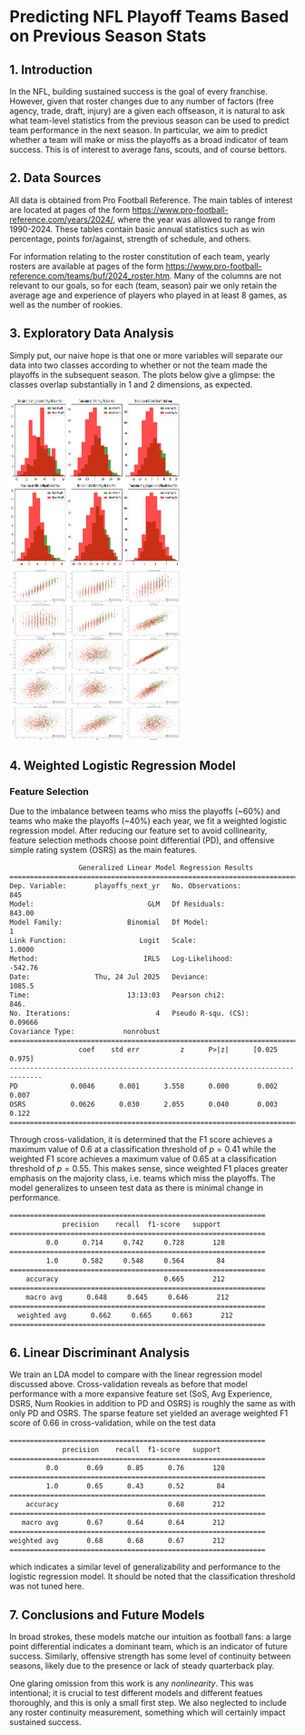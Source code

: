 # **Predicting NFL Playoff Teams Based on Previous Season Stats**

## 1. Introduction

In the NFL, building sustained success is the goal of every franchise. However, given that roster changes due to any number of factors (free agency, trade, draft, injury) are a given each offseason, it is natural to ask what team-level statistics from the previous season can be used to predict team performance in the next season. In particular, we aim to predict whether a team will make or miss the playoffs as a broad indicator of team success. This is of interest to average fans, scouts, and of course bettors.

## 2. Data Sources

All data is obtained from Pro Football Reference. The main tables of interest are located at pages of the form https://www.pro-football-reference.com/years/2024/, where the year was allowed to range from 1990-2024. These tables contain basic annual statistics such as win percentage, points for/against, strength of schedule, and others.

For information relating to the roster constitution of each team, yearly rosters are available at pages of the form https://www.pro-football-reference.com/teams/buf/2024_roster.htm. Many of the columns are not relevant to our goals, so for each (team, season) pair we only retain the average age and experience of players who played in at least 8 games, as well as the number of rookies.

## 3. Exploratory Data Analysis

Simply put, our naive hope is that one or more variables will separate our data into two classes according to whether or not the team made the playoffs in the subsequent season. The plots below give a glimpse: the classes overlap substantially in 1 and 2 dimensions, as expected.

<p>
  <img src="https://github.com/crdurham/nfl_playoff_predictor/blob/main/images/histograms.png" width="300" height="300">
  <img src="https://github.com/crdurham/nfl_playoff_predictor/blob/main/images/2dscatters.png" width="300" height="300">

</p>

## 4. Weighted Logistic Regression Model

### Feature Selection

Due to the imbalance between teams who miss the playoffs (~60%) and teams who make the playoffs (~40%) each year, we fit a weighted logistic regression model. After reducing our feature set to avoid collinearity, feature selection methods choose point differential (PD), and offensive simple rating system (OSRS) as the main features.

```text
                 Generalized Linear Model Regression Results                  
==============================================================================
Dep. Variable:       playoffs_next_yr   No. Observations:                  845
Model:                            GLM   Df Residuals:                   843.00
Model Family:                Binomial   Df Model:                            1
Link Function:                  Logit   Scale:                          1.0000
Method:                          IRLS   Log-Likelihood:                -542.76
Date:                Thu, 24 Jul 2025   Deviance:                       1085.5
Time:                        13:13:03   Pearson chi2:                     846.
No. Iterations:                     4   Pseudo R-squ. (CS):            0.09666
Covariance Type:            nonrobust                                         
==============================================================================
                 coef    std err          z      P>|z|      [0.025      0.975]
------------------------------------------------------------------------------
PD             0.0046      0.001      3.558      0.000       0.002       0.007
OSRS           0.0626      0.030      2.055      0.040       0.003       0.122
==============================================================================
```

Through cross-validation, it is determined that the F1 score achieves a maximum value of $0.6$ at a classification threshold of $p=0.41$ while the weighted F1 score achieves a maximum value of $0.65$ at a classification threshold of $p=0.55$. This makes sense, since weighted F1 places greater emphasis on the majority class, i.e. teams which miss the playoffs. The model generalizes to unseen test data as there is minimal change in performance.

```text
===============================================================
             precision    recall  f1-score   support
===============================================================
         0.0      0.714     0.742     0.728       128
===============================================================
         1.0      0.582     0.548     0.564        84
===============================================================
    accuracy                          0.665       212
===============================================================
    macro avg      0.648     0.645     0.646       212
===============================================================
  weighted avg      0.662     0.665     0.663       212
===============================================================
```

## 6. Linear Discriminant Analysis

We train an LDA model to compare with the linear regression model discussed above. Cross-validation reveals as before that model performance with a more expansive feature set (SoS, Avg Experience, DSRS, Num Rookies in addition to PD and OSRS) is roughly the same as with only PD and OSRS. The sparse feature set yielded an average weighted F1 score of $0.66$ in cross-validation, while on the test data

```text
===============================================================
             precision    recall  f1-score   support
===============================================================
         0.0       0.69      0.85      0.76       128
===============================================================
         1.0       0.65      0.43      0.52        84
===============================================================
    accuracy                           0.68       212
===============================================================
   macro avg       0.67      0.64      0.64       212
===============================================================
weighted avg       0.68      0.68      0.67       212
===============================================================
```
which indicates a similar level of generalizability and performance to the logistic regression model. It should be noted that the classification threshold was not tuned here.

## 7. Conclusions and Future Models

In broad strokes, these models matche our intuition as football fans: a large point differential indicates a dominant team, which is an indicator of future success. Similarly, offensive strength has some level of continuity between seasons, likely due to the presence or lack of steady quarterback play.

One glaring omission from this work is any *nonlinearity*. This was intentional; it is crucial to test different models and different featues thoroughly, and this is only a small first step. We also neglected to include any roster continuity measurement, something which will certainly impact sustained success. 